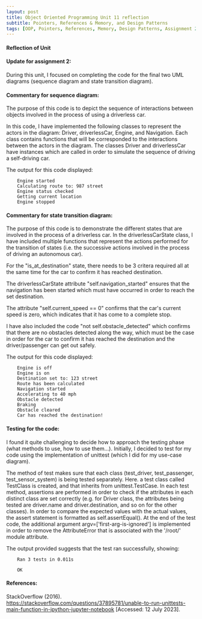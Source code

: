 ```yaml
---
layout: post
title: Object Oriented Programming Unit 11 reflection
subtitle: Pointers, References & Memory, and Design Patterns
tags: [OOP, Pointers, References, Memory, Design Patterns, Assignment 2, 11]
---
```


#### Reflection of Unit

#### Update for assignment 2:
During this unit, I focused on completing the code for the final two UML diagrams (sequence diagram and state transition diagram).

#### Commentary for sequence diagram:
The purpose of this code is to depict the sequence of interactions between objects involved in the process of using a driverless car.

In this code, I have implemented the following classes to represent the actors in the diagram: Driver, driverlessCar, Engine, and Navigation. Each class contains functions that will be corresponded to the interactions between the actors in the diagram. The classes Driver and driverlessCar have instances which are called in order to simulate the sequence of driving a self-driving car.

The output for this code displayed:

        Engine started
        Calculating route to: 987 street
        Engine status checked
        Getting current location
        Engine stopped

#### Commentary for state transition diagram:
The purpose of this code is to demonstrate the different states that are involved in the process of a driverless car. In the driverlessCarState class, I have included multiple functions that represent the actions performed for the transition of states (i.e. the successive actions involved in the process of driving an autonomous car). 

For the "is_at_destination" state, there needs to be 3 critera required all at the same time for the car to confirm it has reached destination.

The driverlessCarState attribute "self.navigation_started" ensures that the navigation has been started which must have occurred in order to reach the set destination.

The attribute "self.current_speed == 0" confirms that the car's current speed is zero, which indicates that it has come to a complete stop. 

I have also included the code "not self.obstacle_detected" which confirms that there are no obstacles detected along the way, which must be the case in order for the car to confirm it has reached the destination and the driver/passenger can get out safely.

The output for this code displayed:

        Engine is off
        Engine is on
        Destination set to: 123 street
        Route has been calculated
        Navigation started
        Accelerating to 40 mph
        Obstacle detected
        Braking
        Obstacle cleared
        Car has reached the destination!


#### Testing for the code:
I found it quite challenging to decide how to approach the testing phase (what methods to use, how to use them…). Initially, I decided to test for my code using the implementation of unittest (which I did for my use-case diagram).

The method of test makes sure that each class (test_driver, test_passenger, test_sensor_system) is being tested separately. Here. a test class called TestClass is created, and that inherits from unittest.TestCase. In each test method, assertions are performed in order to check if the attributes in each distinct class are set correctly (e.g. for Driver class, the attributes being tested are driver.name and driver.destination, and so on for the other classes). In order to compare the expected values with the actual values, the assert statement is formatted as self.assertEqual().
At the end of the test code, the additional argument argv=['first-arg-is-ignored'] is implemented in order to remove the AttributeError that is associated with the '/root/' module attribute.

The output provided suggests that the test ran successfully, showing:
        
        Ran 3 tests in 0.011s

        OK




#### References:
StackOverflow (2016). https://stackoverflow.com/questions/37895781/unable-to-run-unittests-main-function-in-ipython-jupyter-notebook [Accessed: 12 July 2023].
